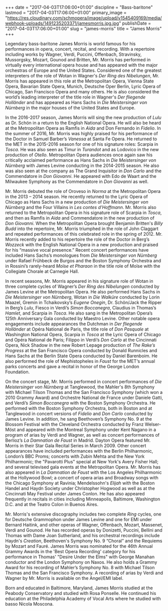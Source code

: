 +++
date = "2017-04-03T17:06:00+01:00"
discipline = "Bass-baritone"
lastmod = "2017-04-03T17:06:00+01:00"
primary_image = "https://res.cloudinary.com/schmopera/image/upload/v1545409169/media/webhook-uploads/1491235203371/jamesmorris.jpg.jpg"
publishDate = "2017-04-03T17:06:00+01:00"
slug = "james-morris"
title = "James Morris"
+++

Legendary bass-baritone James Morris is world famous for his performances in opera, concert, recital, and recording. With a repertoire including works by Wagner, Verdi, Puccini, Offenbach, Stravinsky, Mussorgsky, Mozart, Gounod and Britten, Mr. Morris has performed in virtually every international opera house and has appeared with the major orchestras of Europe and the United States. Considered one of the greatest interpreters of the role of Wotan in Wagner's *Der Ring des Nibelungen*, Mr. Morris has appeared in this role at the Metropolitan Opera, Vienna State Opera, Bavarian State Opera, Munich, Deutsche Oper Berlin, Lyric Opera of Chicago, San Francisco Opera and many others. He is also considered the world’s leading interpreter of the title role in Wagner's *Der fliegende Holländer* and has appeared as Hans Sachs in *Die Meistersinger von Nürnberg* in the major houses of the United States and Europe.

In the 2016-2017 season, James Morris will sing the new production of *Lulu* as Dr. Schön in a return to the English National Opera. He will also be heard at the Metropolitan Opera as Ramfis in *Aida* and Don Fernando in *Fidelio*. In the summer of 2016, Mr. Morris was highly praised for his performance of the Doctor in Samuel Barber’s *Vanessa* at Santa Fe Opera. He returned to the MET in the 2015-2016 season for one of his signature roles: Scarpia in *Tosca*. He was also seen as Timur in *Turandot* and as Lodovico in the new production of *Otello*. Metropolitan Opera audiences once again saw his critically acclaimed performance as Hans Sachs in *Die Meistersinger von Nürnberg* with James Levine conducting in the 2014-2015 season. He also was also seen at the company as The Grand Inquisitor in *Don Carlo* and the Commendatore in *Don Giovanni*. He appeared with Edo de Waart and the Milwaukee Symphony as the Commendatore in *Don Giovanni* as well.

Mr. Morris debuted the role of Oroveso in *Norma* at the Metropolitan Opera in the 2013 – 2014 season. He recently returned to the Lyric Opera of Chicago as Hans Sachs in a new production of *Die Meistersinger von Nürnberg* and the Four Villains in *Les contes d’Hoffmann*. Mr. Morris also returned to the Metropolitan Opera in his signature role of Scarpia in *Tosca*, and then as Ramfis in *Aida* and Commendatore in the new production of *Don Giovanni*. When the Metropolitan Opera brought Benjamin Britten's *Billy Budd* into the repertoire, Mr. Morris triumphed in the role of John Claggart and repeated performances of this celebrated role in the spring of 2012. Mr. Morris recently added to his repertoire the role of the Doctor in Berg’s *Wozzeck* with the English National Opera in a new production and praised for his “massive vocal presence.” Recent concert performances have included Hans Sachs’s monologues from *Die Meistersinger von Nürnberg* under Rafael Frühbeck de Burgos and the Boston Symphony Orchestra and in Rossini’s rarely-heard *Moïse et Pharaon* in the title role of Moïse with the Collegiate Chorale at Carnegie Hall. 

In recent seasons, Mr. Morris appeared in his signature role of Wotan in three complete cycles of Wagner’s *Der Ring des Nibelungen* conducted by James Levine at the Metropolitan Opera. He also performed Hans Sachs in *Die Meistersinger von Nürnberg*, Wotan in *Die Walküre* conducted by Lorin Maazel, Gremin in Tchaikovsky’s *Eugene Onegin*, Dr. Schön/Jack the Ripper in Berg’s *Lulu*, Fiesco in Verdi’s *Simon Boccanegra*, Claudius in Thomas’s *Hamlet*, and Scarpia in *Tosca*. He also sang in the Metropolitan Opera’s 125th Anniversary Gala conducted by Maestro Levine. Other notable opera engagements include appearances the Dutchman in *Der fliegende Holländer* at Opéra National de Paris, the title role of *Don Pasquale* at Washington National Opera, Scarpia in *Tosca* at the Lyric Opera of Chicago and Opéra National de Paris; Filippo in Verdi’s *Don Carlo* at the Cincinnati Opera, Nick Shadow in the new Robert Lepage production of *The Rake’s Progress* at the San Francisco Opera conducted by Donald Runnicles and Hans Sachs at the Berlin State Opera conducted by Daniel Barenboim. He also performed the role of Mephistopheles in *Faust* for the MET‘s annual parks concerts and gave a recital in honor of the George London Foundation.

On the concert stage, Mr. Morris performed in concert performances of *Die Meistersinger von Nürnberg* at Tanglewood, the Mahler's 8th Symphony with Michael Tilson Thomas and the San Francisco Symphony (which won a 2010 Grammy Award) and Orchestre National de France under Daniele Gatti, and Verdi’s *Simon Boccanegra* with the Boston Symphony Orchestra. He performed with the Boston Symphony Orchestra, both in Boston and at Tanglewood in concert versions of *Fidelio* and *Don Carlo* conducted by James Levine. In addition, he sang Beethoven’s Symphony No. 9 at the Blossom Festival with the Cleveland Orchestra conducted by Franz Welser-Möst and appeared with the Montreal Symphony under Kent Nagano in a program of arias by Verdi and Wagner, as well as concert performances of Berlioz’s *La Damnation de Faust* in Madrid. Dayton Opera featured Mr. Morris in their Star Gala Recital Series in March 2009. Other concert appearances have included performances with the Berlin Philharmonic, London’s BBC Proms; concerts with Zubin Mehta and the New York Philharmonic; the "Pavarotti Plus" special at New York's Avery Fisher Hall; and several televised gala events at the Metropolitan Opera. Mr. Morris has also appeared in *La Damnation de Faust* with the Los Angeles Philharmonic at the Hollywood Bowl; a concert of opera arias and Broadway songs with the Chicago Symphony at Ravinia; Mendelssohn's *Elijah* with the Boston Handel and Haydn Society under Christopher Hogwood as well as at the Cincinnati May Festival under James Conlon. He has also appeared frequently in recitals in cities including Minneapolis, Baltimore, Washington D.C. and at the Teatro Colon in Buenos Aires.

Mr. Morris's extensive discography includes two complete *Ring* cycles, one for Deutsche Grammophon under James Levine and one for EMI under Bernard Haitink, and other operas of Wagner, Offenbach, Mozart, Massenet, Verdi and Gounod. He has recorded operas by Donizetti, Puccini, Bellini and Thomas with Dame Joan Sutherland, and his orchestral recordings include Haydn's *Creation*, Beethoven's Symphony No. 9 “Choral” and the Requiems by Mozart and Fauré. James Morris was nominated for the 46th Annual Grammy Awards in the 'Best Opera Recording' category for his performance in Thomas' "Desire Under the Elms" with George Manahan conductor and the London Symphony on Naxos. He also holds a Grammy Award for his recording of Mahler’s Symphony No. 8 with Michael Tilson Thomas and the San Francisco Symphony. A recording of arias by Verdi and Wagner by Mr. Morris is available on the Angel/EMI label.

Born and educated in Baltimore, Maryland, James Morris studied at the Peabody Conservatory and studied with Rosa Ponselle. He continued his education at the Philadelphia Academy of Vocal Arts where he studied with basso Nicola Moscona. 
